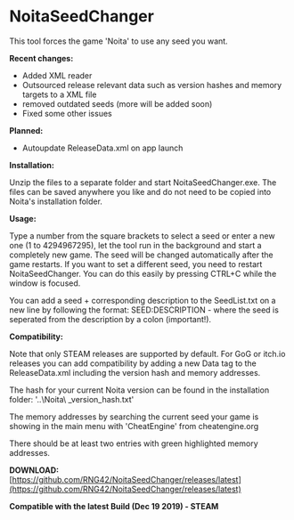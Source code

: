 # NoitaSeedChanger
This tool forces the game 'Noita' to use any seed you want.

**Recent changes:**

* Added XML reader
* Outsourced release relevant data such as version hashes and memory targets to a XML file
* removed outdated seeds (more will be added soon)
* Fixed some other issues

**Planned:**

* Autoupdate ReleaseData.xml on app launch



**Installation:**

Unzip the files to a separate folder and start NoitaSeedChanger.exe. The files can be saved anywhere you like and do not need to be copied into Noita's installation folder.

**Usage:**

Type a number from the square brackets to select a seed or enter a new one (1 to 4294967295), let the tool run in the background and start a completely new game. The seed will be changed automatically after the game restarts. If you want to set a different seed, you need to restart NoitaSeedChanger. You can do this easily by pressing CTRL+C while the window is focused.

You can add a seed + corresponding description to the SeedList.txt on a new line by following the format:
SEED:DESCRIPTION - where the seed is seperated from the description by a colon (important!).

**Compatibility:**

Note that only STEAM releases are supported by default. For GoG or itch.io releases you can add compatibility by adding a new Data tag to the ReleaseData.xml including the version hash and memory addresses.

The hash for your current Noita version can be found in the installation folder: '\..\Noita\ _version_hash.txt'

The memory addresses by searching the current seed your game is showing in the main menu with 'CheatEngine' from cheatengine.org

There should be at least two entries with green highlighted memory addresses.


**DOWNLOAD:** [https://github.com/RNG42/NoitaSeedChanger/releases/latest](https://github.com/RNG42/NoitaSeedChanger/releases/latest)


**Compatible with the latest Build (Dec 19 2019) - STEAM**
